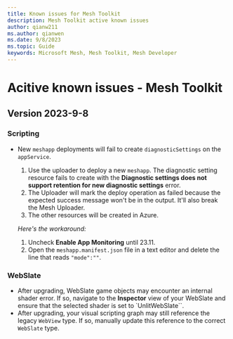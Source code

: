 ```yaml
---
title: Known issues for Mesh Toolkit
description: Mesh Toolkit active known issues
author: qianw211    
ms.author: qianwen
ms.date: 9/8/2023
ms.topic: Guide
keywords: Microsoft Mesh, Mesh Toolkit, Mesh Developer
---
```


# Acitive known issues - Mesh Toolkit

## Version 2023-9-8

### Scripting

* New `meshapp` deployments will fail to create `diagnosticSettings` on the `appService`.

    1. Use the uploader to deploy a new `meshapp`. The diagnostic setting resource fails to create with the **Diagnostic settings does not support retention for new diagnostic settings** error.
    1. The Uploader will mark the deploy operation as failed because the expected success message won't be in the output. It'll also break the Mesh Uploader.
    1. The other resources will be created in Azure.

    *Here's the workaround:*

    1. Uncheck **Enable App Monitoring** until 23.11.
    1. Open the `meshapp.manifest.json` file in a text editor and delete the line that reads `"mode":""`. 

### WebSlate

* After upgrading, WebSlate game objects may encounter an internal shader error. If so, navigate to the **Inspector** view of your WebSlate and ensure that the selected shader is set to `UnlitWebSlate``.
* After upgrading, your visual scripting graph may still reference the legacy `WebView` type. If so, manually update this reference to the correct `WebSlate` type.

